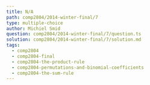 ```yaml
---
title: N/A
path: comp2804/2014-winter-final/7
type: multiple-choice
author: Michiel Smid
question: comp2804/2014-winter-final/7/question.ts
solution: comp2804/2014-winter-final/7/solution.md
tags:
  - comp2804
  - comp2804-final
  - comp2804-the-product-rule
  - comp2804-permutations-and-binomial-coefficients
  - comp2804-the-sum-rule
---
```

